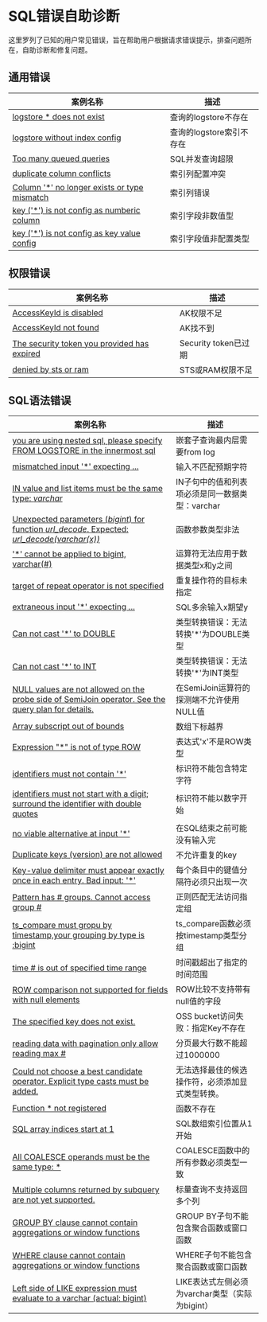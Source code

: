 # SQL错误自助诊断

这里罗列了已知的用户常见错误，旨在帮助用户根据请求错误提示，排查问题所在，自助诊断和修复问题。

## 通用错误
| 案例名称                                                                                                                                       | 描述                        |
| ---------------------------------------------------------------------------------------------------------------------------------------------- | --------------------------- |
| [logstore * does not exist](./logstore_not_exist.md) | 查询的logstore不存在 |
| [logstore without index config](./logstore_without_index.md) | 查询的logstore索引不存在 |
| [Too many queued queries](./too_many_queued_querise.md) | SQL并发查询超限 |
| [duplicate column conflicts](./duplicate_column_conflicts.md) | 索引列配置冲突 |
| [Column '*' no longer exists or type mismatch](./column_not_exists.md) | 索引列错误 |
| [key ('*') is not config as numberic column](./key_not_number.md) | 索引字段非数值型 |
| [key ('*') is not config as key value config](./key_not_config.md) | 索引字段值非配置类型 |

## 权限错误
| 案例名称                                                                                                                                       | 描述                        |
| ---------------------------------------------------------------------------------------------------------------------------------------------- | --------------------------- |
| [AccessKeyId is disabled](./accesskeyid_disabled.md) | AK权限不足 |
| [AccessKeyId not found](./accesskeyid_not_found.md) | AK找不到 |
| [The security token you provided has expired](./token_expired.md) | Security token已过期 |
| [denied by sts or ram](./denied_by_sts_ram.md) | STS或RAM权限不足 |

## SQL语法错误

| 案例名称                                                                                                                                       | 描述                        |
| ---------------------------------------------------------------------------------------------------------------------------------------------- | --------------------------- |
| [you are using nested sql, please specify FROM LOGSTORE in the innermost sql](./innermost_sql_missing_from.md) | 嵌套子查询最内层需要from log |
| [mismatched input '*' expecting ...](./mismatched_input.md) | 输入不匹配预期字符 |
| [IN value and list items must be the same type: *varchar*](./in_value_and_list_must_be_the_same_type.md) | IN子句中的值和列表项必须是同一数据类型：varchar |
| [Unexpected parameters (*bigint*) for function *url_decode*. Expected: *url_decode(varchar(x))*](./unexpected_parameters_for_function.md) | 函数参数类型非法 |
| ['*' cannot be applied to bigint, varchar(#)](./cannot_be_applied_to_x_and_y.md) | 运算符无法应用于数据类型x和y之间 |
| [target of repeat operator is not specified](./target_of_repeat_operator_is_not_specified.md) | 重复操作符的目标未指定 |
| [extraneous input '*' expecting ...](./extraneous_input_expecting.md) | SQL多余输入x期望y |
| [Can not cast '*' to DOUBLE](./cannot_cast_to_double.md) | 类型转换错误：无法转换'*'为DOUBLE类型 |
| [Can not cast '*' to INT](./cannot_cast_to_int.md) | 类型转换错误：无法转换'*'为INT类型 |
| [NULL values are not allowed on the probe side of SemiJoin operator. See the query plan for details.](./null_not_allowed_on_probe_of_semijoin.md) | 在SemiJoin运算符的探测端不允许使用NULL值 |
| [Array subscript out of bounds](./array_subscript_out_of_bounds.md) | 数组下标越界 |
| [Expression "*" is not of type ROW](./expression_is_not_of_type_row.md) | 表达式'x'不是ROW类型 |
| [identifiers must not contain '*'](./identifiers_must_not_contain.md) | 标识符不能包含特定字符 |
| [identifiers must not start with a digit; surround the identifier with double quotes](./identifiers_must_not_start_with_a_digit.md) | 标识符不能以数字开始 |
| [no viable alternative at input '*'](./no_viable_alternative.md) | 在SQL结束之前可能没有输入完 |
| [Duplicate keys (version) are not allowed](./duplicate_keys_not_allowed.md) | 不允许重复的key |
| [Key-value delimiter must appear exactly once in each entry. Bad input: '*'](./key_value_delimiter_must_appear_exactly_once_in_each_entry.md) | 每个条目中的键值分隔符必须只出现一次 |
| [Pattern has # groups. Cannot access group #](./pattern_cannot_access_group.md) | 正则匹配无法访问指定组 |
| [ts_compare must  gropu by timestamp,your grouping by type is :bigint](./ts_compare_must_group_by_timestamp.md) | ts_compare函数必须按timestamp类型分组 |
| [time # is out of specified time range](./time_out_of_range.md) | 时间戳超出了指定的时间范围 |
| [ROW comparison not supported for fields with null elements](./row_comparison_not_support_null.md) | ROW比较不支持带有null值的字段 |
| [The specified key does not exist.](./oss_access_key_not_exist.md) | OSS bucket访问失败：指定Key不存在 |
| [reading data with pagination only allow reading max #](./pagination_max_1000000_rows.md) | 分页最大行数不能超过1000000 |
| [Could not choose a best candidate operator. Explicit type casts must be added.](./could_not_choose_a_best_candidate_operator.md) | 无法选择最佳的候选操作符，必须添加显式类型转换。 |
| [Function * not registered](./function_not_registered.md) | 函数不存在 |
| [SQL array indices start at 1](./sql_array_indices_start_at_1.md) | SQL数组索引位置从1开始 |
| [All COALESCE operands must be the same type: *](./coalesce_operands_must_be_the_same_type.md) | COALESCE函数中的所有参数必须类型一致 |
| [Multiple columns returned by subquery are not yet supported.](./multiple_columns_returned_by_subquery_not_supported.md) | 标量查询不支持返回多个列 |
| [GROUP BY clause cannot contain aggregations or window functions](./group_by_clause_cannot_contain_aggregations_or_window_functions.md) | GROUP BY子句不能包含聚合函数或窗口函数 |
| [WHERE clause cannot contain aggregations or window functions](./where_clause_cannot_contain_aggregations_or_window_functions.md) | WHERE子句不能包含聚合函数或窗口函数 |
| [Left side of LIKE expression must evaluate to a varchar (actual: bigint)](./left_side_of_like_expression_must_evaluate_to_a_varchar.md) | LIKE表达式左侧必须为varchar类型（实际为bigint） |
